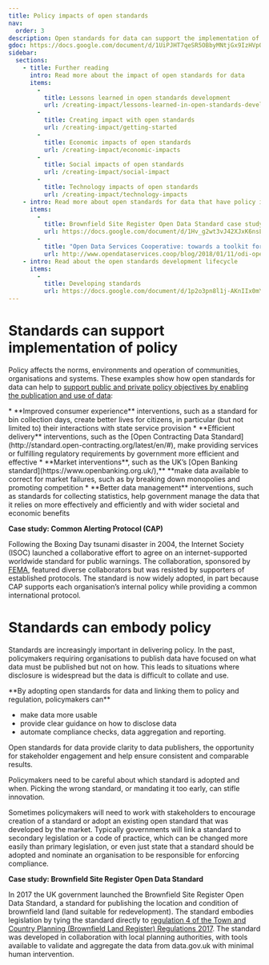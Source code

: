 ```yaml
---
title: Policy impacts of open standards
nav:
  order: 3
description: Open standards for data can support the implementation of policy and embody policy when they are developed and/or adopted. 
gdoc: https://docs.google.com/document/d/1UiPJHT7qeSR5OBbyMNtjGx9IzHVpO7j96P3kTxPDRaU/edit?usp=sharing
sidebar:
  sections:
    - title: Further reading
      intro: Read more about the impact of open standards for data
      items:
        -
          title: Lessons learned in open standards development
          url: /creating-impact/lessons-learned-in-open-standards-development
        -
          title: Creating impact with open standards
          url: /creating-impact/getting-started
        -
          title: Economic impacts of open standards
          url: /creating-impact/economic-impacts
        -
          title: Social impacts of open standards
          url: /creating-impact/social-impact
        -
          title: Technology impacts of open standards
          url: /creating-impact/technology-impacts
    - intro: Read more about open standards for data that have policy impacts
      items:
        -
          title: Brownfield Site Register Open Data Standard case study
          url: https://docs.google.com/document/d/1Hv_g2wt3vJ42XJxK6nsLax0M_9c76rFC4JerFYm2x0U/edit?usp=sharing
        -
          title: "Open Data Services Cooperative: towards a toolkit for policy focussed open data standards"
          url: http://www.opendataservices.coop/blog/2018/01/11/odi-open-standards-for-data.html
    - intro: Read about the open standards development lifecycle
      items:
        -
          title: Developing standards
          url: https://docs.google.com/document/d/1p2o3pn8l1j-AKnIIx0mY-RpNdgz33ujJzUCQVWUi8Gg/edit?usp=sharing
---
```


# Standards can support implementation of policy

Policy affects the norms, environments and operation of communities, organisations and systems. These examples show how open standards for data can help to [support public and private policy objectives by enabling the publication and use of data](https://theodi.org/blog/policy-design-patterns-that-help-you-use-data-to-create-impact):

<div class="callout" markdown="1">
* **Improved consumer experience** interventions, such as a standard for bin collection days, create better lives for citizens, in particular (but not limited to) their interactions with state service provision
* **Efficient delivery** interventions, such as the [Open Contracting Data Standard](http://standard.open-contracting.org/latest/en/#), make providing services or fulfilling regulatory requirements by government more efficient and effective
* **Market interventions**, such as the UK’s [Open Banking standard](https://www.openbanking.org.uk/),** **make data available to correct for market failures, such as by breaking down monopolies and promoting competition
* **Better data management** interventions, such as standards for collecting statistics, help government manage the data that it relies on more effectively and efficiently and with wider societal and economic benefits
</div>

**Case study: Common Alerting Protocol (CAP)**

Following the Boxing Day tsunami disaster in 2004, the Internet Society (ISOC) launched a collaborative effort to agree on an internet-supported worldwide standard for public warnings. The collaboration, sponsored by [FEMA](https://www.fema.gov/common-alerting-protocol), featured diverse collaborators but was resisted by supporters of established protocols. The standard is now widely adopted, in part because CAP supports each organisation’s internal policy while providing a common international protocol.

# Standards can embody policy

Standards are increasingly important in delivering policy. In the past, policymakers requiring organisations to publish data have focused on what data must be published but not on how. This leads to situations where disclosure is widespread but the data is difficult to collate and use.

<div class="callout" markdown="1">
**By adopting open standards for data and linking them to policy and regulation, policymakers can**

* make data more usable
* provide clear guidance on how to disclose data
* automate compliance checks, data aggregation and reporting. 
</div>

Open standards for data provide clarity to data publishers, the opportunity for stakeholder engagement and help ensure consistent and comparable results.

Policymakers need to be careful about which standard is adopted and when. Picking the wrong standard, or mandating it too early, can stifle innovation. 

Sometimes policymakers will need to work with stakeholders to encourage creation of a standard or adopt an existing open standard that was developed by the market. Typically governments will link a standard to secondary legislation or a code of practice, which can be changed more easily than primary legislation, or even just state that a standard should be adopted and nominate an organisation to be responsible for enforcing compliance.

**Case study: Brownfield Site Register Open Data Standard**

In 2017 the UK government launched the Brownfield Site Register Open Data Standard, a standard for publishing the location and condition of brownfield land (land suitable for redevelopment). The standard embodies legislation by tying the standard directly to [regulation 4 of the Town and Country Planning (Brownfield Land Register) Regulations 2017](http://www.legislation.gov.uk/uksi/2017/403/regulation/4/made). The standard was developed in collaboration with local planning authorities, with tools available to validate and aggregate the data from data.gov.uk with minimal human intervention.
